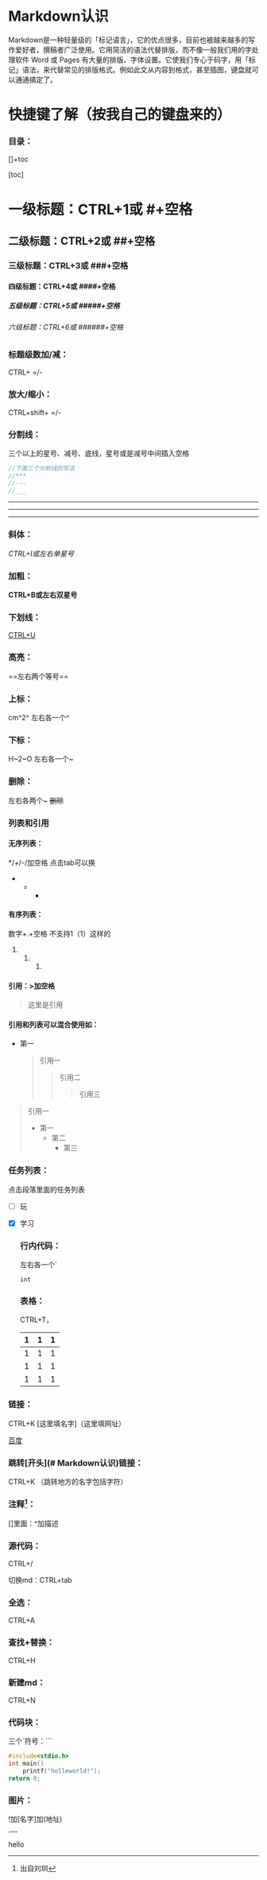 # Markdown认识

Markdown是一种轻量级的「标记语言」，它的优点很多，目前也被越来越多的写作爱好者，撰稿者广泛使用。它用简洁的语法代替排版，而不像一般我们用的字处理软件 Word 或 Pages 有大量的排版、字体设置。它使我们专心于码字，用「标记」语法，来代替常见的排版格式。例如此文从内容到格式，甚至插图，键盘就可以通通搞定了。



# 快捷键了解（按我自己的键盘来的）

### 目录：

[]+toc

[toc]



# 一级标题：CTRL+1或 #+空格

## 二级标题：CTRL+2或 ##+空格

### 三级标题：CTRL+3或 ###+空格

#### 四级标题：CTRL+4或 ####+空格

##### 五级标题：CTRL+5或 #####+空格

###### 六级标题：CTRL+6或  ######+空格

### 标题级数加/减：

CTRL+ =/-

### 放大/缩小：

CTRL+shift+ =/-

### 分割线：

三个以上的星号、减号、底线，星号或是减号中间插入空格

```c
//下面三个分割线的写法
//***
//---
//___
```

***

---

___



### 斜体：

*CTRL+I或左右单星号*

### 加粗：

**CTRL+B或左右双星号**

### 下划线：

<u>CTRL+U</u>

### 高亮：

==左右两个等号==

### 上标：

cm^2^ 左右各一个^

### 下标：

H~2~O 左右各一个~

### 删除：

左右各两个~  ~~删除~~

### 列表和引用

#### 无序列表：

*/+/-/加空格   点击tab可以换

* 
  * 
    * ​	


#### 有序列表：

数字+.+空格   不支持1（1）这样的

1. ​	
   1. ​	
      1. ​	

#### 引用：>加空格

>  
>
>  这里是引用

#### 引用和列表可以混合使用如：

* 第一

  > 引用一
  >
  > > 引用二
  > >
  > > > 引用三

> 引用一
>
> * 第一
>   * 第二
>     * 第三

### 任务列表：

点击段落里面的任务列表

- [ ] 玩

- [x] 学习

  ### 行内代码：

  左右各一个`

  `int`

  ### 表格：

  CTRL+T，

  |    1 |  1   | 1    |
  | ---: | :--: | :--- |
  |    1 |  1   | 1    |
  |    1 |  1   | 1    |
  |    1 |  1   | 1    |

  

### 链接：

CTRL+K [这里填名字]（这里填网址）

[百度](https://www.baidu.com/)

### 跳转[开头](# Markdown认识)链接：

CTRL+K （跳转地方的名字包括字符）

### 注释[^1]：

[]里面：^加描述

[^1]: 出自刘圳

### 源代码：

CTRL+/

切换md：CTRL+tab

### 全选：

CTRL+A

### 查找+替换：

CTRL+H

### 新建md：

CTRL+N

### 代码块：

三个`符号：```

```c
#include<stdio.h>
int main()
    printf("holleworld!");
return 0;
```



### 图片：

!加[名字]加(地址)

<img src="https://img1.baidu.com/it/u=1365523629,784313864&fm=26&fmt=auto" alt="哔哩哔哩" style="zoom:25%;" />

hello

